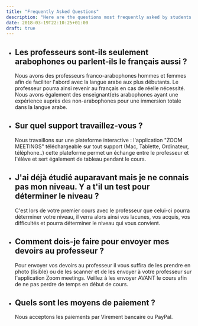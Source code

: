 ```yaml
---
title: "Frequently Asked Questions"
description: "Here are the questions most frequently asked by students."
date: 2018-03-19T22:10:25+01:00
draft: true
---
```


<ul>
    <li>
        <h2>Les professeurs sont-ils seulement arabophones ou parlent-ils le français aussi ?</h2>
        <p>Nous avons des professeurs franco-arabophones hommes et femmes afin de faciliter l'abord avec la langue arabe aux plus débutants. Le professeur pourra ainsi revenir au français en cas de réelle nécessité. Nous avons également des enseignant(e)s arabophones ayant une expérience auprès des non-arabophones pour une immersion totale dans la langue arabe.</p>
    </li>
    <li>
        <h2>Sur quel support travaillez-vous ?</h2>
        <p>Nous travaillons sur une plateforme interactive : l'application "ZOOM MEETINGS" téléchargeable sur tout support (Mac, Tablette, Ordinateur, téléphone..) cette plateforme permet un échange entre le professeur et l'élève et sert également de tableau pendant le cours.</p>
    </li>
    <li>
        <h2>J'ai déjà étudié auparavant mais je ne connais pas mon niveau. Y a t'il un test pour déterminer le niveau ?</h2>
        <p>C'est lors de votre premier cours avec le professeur que celui-ci pourra déterminer votre niveau, il verra alors ainsi vos lacunes, vos acquis, vos difficultés et pourra déterminer le niveau qui vous convient.</p>
    </li>
    <li>
        <h2>Comment dois-je faire pour envoyer mes devoirs au professeur ?</h2>
        <p>Pour envoyer vos devoirs au professeur il vous suffira de les prendre en photo (lisible) ou de les scanner et de les envoyer à votre professeur sur l'application Zoom meetings. Veillez à les envoyer AVANT le cours afin de ne pas perdre de temps en début de cours.</p>
    </li>
    <li>
        <h2>Quels sont les moyens de paiement ?</h2>
        <p>Nous acceptons les paiements par Virement bancaire ou PayPal.</p>
    </li>
</ul>